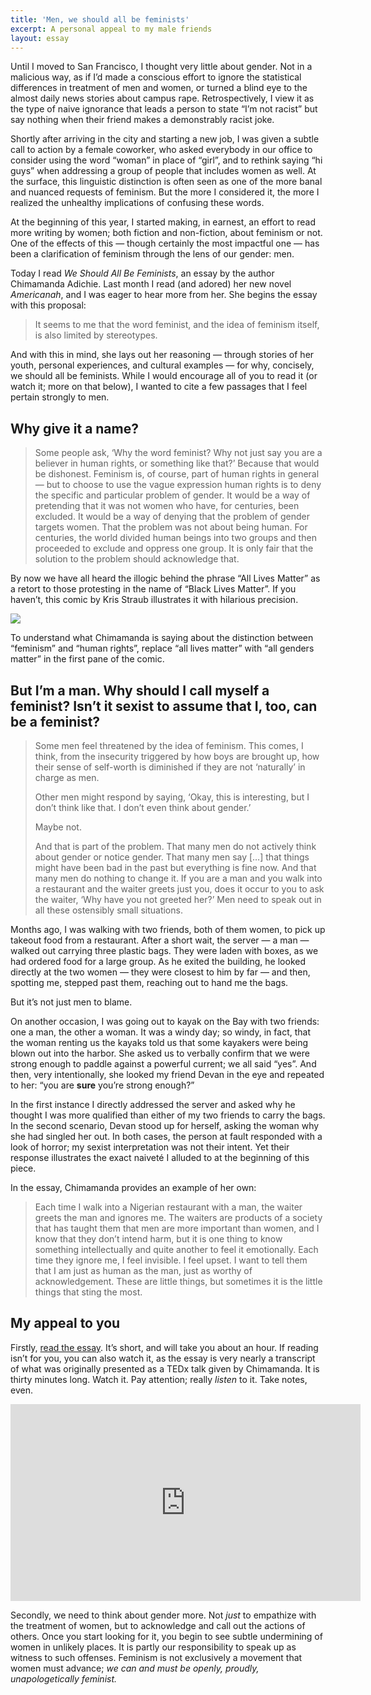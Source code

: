 ```yaml
---
title: 'Men, we should all be feminists'
excerpt: A personal appeal to my male friends
layout: essay
---
```


Until I moved to San Francisco, I thought very little about gender. Not in a malicious way, as if I’d made a conscious effort to ignore the statistical differences in treatment of men and women, or turned a blind eye to the almost daily news stories about campus rape. Retrospectively, I view it as the type of naive ignorance that leads a person to state “I’m not racist” but say nothing when their friend makes a demonstrably racist joke.

Shortly after arriving in the city and starting a new job, I was given a subtle call to action by a female coworker, who asked everybody in our office to consider using the word “woman” in place of “girl”, and to rethink saying “hi guys” when addressing a group of people that includes women as well. At the surface, this linguistic distinction is often seen as one of the more banal and nuanced requests of feminism. But the more I considered it, the more I realized the unhealthy implications of confusing these words.

At the beginning of this year, I started making, in earnest, an effort to read more writing by women; both fiction and non-fiction, about feminism or not. One of the effects of this — though certainly the most impactful one — has been a clarification of feminism through the lens of our gender: men.

Today I read _We Should All Be Feminists_, an essay by the author Chimamanda Adichie. Last month I read (and adored) her new novel _Americanah_, and I was eager to hear more from her. She begins the essay with this proposal:

> It seems to me that the word feminist, and the idea of feminism itself, is also limited by stereotypes.

And with this in mind, she lays out her reasoning — through stories of her youth, personal experiences, and cultural examples — for why, concisely, we should all be feminists. While I would encourage all of you to read it (or watch it; more on that below), I wanted to cite a few passages that I feel pertain strongly to men.

## Why give it a name?

> Some people ask, ‘Why the word feminist? Why not just say you are a believer in human rights, or something like that?’ Because that would be dishonest. Feminism is, of course, part of human rights in general — but to choose to use the vague expression human rights is to deny the specific and particular problem of gender. It would be a way of pretending that it was not women who have, for centuries, been excluded. It would be a way of denying that the problem of gender targets women. That the problem was not about being human. For centuries, the world divided human beings into two groups and then proceeded to exclude and oppress one group. It is only fair that the solution to the problem should acknowledge that.

By now we have all heard the illogic behind the phrase “All Lives Matter” as a retort to those protesting in the name of “Black Lives Matter”. If you haven’t, this comic by Kris Straub illustrates it with hilarious precision.

![](../../images/essays/all-lives-matter.png)

To understand what Chimamanda is saying about the distinction between “feminism” and “human rights”, replace “all lives matter” with “all genders matter” in the first pane of the comic.

## But I’m a man. Why should I call myself a feminist? Isn’t it sexist to assume that I, too, can be a feminist?

> Some men feel threatened by the idea of feminism. This comes, I think, from the insecurity triggered by how boys are brought up, how their sense of self-worth is diminished if they are not ‘naturally’ in charge as men.
>
> Other men might respond by saying, ‘Okay, this is interesting, but I don’t think like that. I don’t even think about gender.’
>
> Maybe not.
>
> And that is part of the problem. That many men do not actively think about gender or notice gender. That many men say […] that things might have been bad in the past but everything is fine now. And that many men do nothing to change it. If you are a man and you walk into a restaurant and the waiter greets just
> you, does it occur to you to ask the waiter, ‘Why have you not greeted her?’ Men need to speak out in all these ostensibly small situations.

Months ago, I was walking with two friends, both of them women, to pick up takeout food from a restaurant. After a short wait, the server — a man — walked out carrying three plastic bags. They were laden with boxes, as we had ordered food for a large group. As he exited the building, he looked directly at the two women — they were closest to him by far — and then, spotting me, stepped past them, reaching out to hand me the bags.

But it’s not just men to blame.

On another occasion, I was going out to kayak on the Bay with two friends: one a man, the other a woman. It was a windy day; so windy, in fact, that the woman renting us the kayaks told us that some kayakers were being blown out into the harbor. She asked us to verbally confirm that we were strong enough to paddle against a powerful current; we all said “yes”. And then, very intentionally, she
looked my friend Devan in the eye and repeated to her: “you are **sure** you’re strong enough?”

In the first instance I directly addressed the server and asked why he thought I was more qualified than either of my two friends to carry the bags. In the second scenario, Devan stood up for herself, asking the woman why she had singled her out. In both cases, the person at fault responded with a look of horror; my sexist interpretation was not their intent. Yet their response
illustrates the exact naiveté I alluded to at the beginning of this piece.

In the essay, Chimamanda provides an example of her own:

> Each time I walk into a Nigerian restaurant with a man, the waiter greets the man and ignores me. The waiters are products of a society that has taught them that men are more important than women, and I know that they don’t intend harm, but it is one thing to know something intellectually and quite another to feel it emotionally. Each time they ignore me, I feel invisible. I feel upset. I want to tell them that I am just as human as the man, just as worthy of acknowledgement. These are little things, but sometimes it is the little things that sting the most.

## My appeal to you

Firstly, [read the essay](http://goo.gl/gIeYLJ). It’s short, and will take you about an hour. If reading isn’t for you, you can also watch it, as the essay is very nearly a transcript of what was originally presented as a TEDx talk given by Chimamanda. It is thirty minutes long. Watch it. Pay attention;
really _listen_ to it. Take notes, even.

<iframe width="560" height="315" src="https://www.youtube.com/embed/hg3umXU_qWc" frameborder="0" allowfullscreen></iframe>

Secondly, we need to think about gender more. Not _just_ to empathize with the treatment of women, but to acknowledge and call out the actions of others. Once you start looking for it, you begin to see subtle undermining of women in unlikely places. It is partly our responsibility to speak up as witness to such offenses. Feminism is not exclusively a movement that women must advance; _we can and must be openly, proudly, unapologetically feminist._
